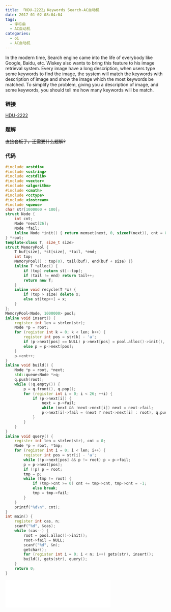 ```yaml
---
title: 「HDU-2222」Keywords Search-AC自动机
date: 2017-01-02 08:04:04
tags:
  - 字符串
  - AC自动机
categories:
  - oi
  - AC自动机
---
```

In the modern time, Search engine came into the life of everybody like Google, Baidu, etc.
Wiskey also wants to bring this feature to his image retrieval system.
Every image have a long description, when users type some keywords to find the image, the system will match the keywords with description of image and show the image which the most keywords be matched.
To simplify the problem, giving you a description of image, and some keywords, you should tell me how many keywords will be match.
<!-- more -->
### 链接
[HDU-2222](http://acm.hdu.edu.cn/showproblem.php?pid=2222)
### 题解
~~直接套板子，还需要什么题解?~~
### 代码
``` cpp
#include <cstdio>
#include <cstring>
#include <cstdlib>
#include <vector>
#include <algorithm>
#include <cmath>
#include <cctype>
#include <iostream>
#include <queue>
char str[1000000 + 100];
struct Node {
    int cnt;
    Node *next[26];
    Node *fail;
    inline Node *init() { return memset(next, 0, sizeof(next)), cnt = 0, fail = NULL, this; }
} *root;
template<class T, size_t size>
struct MemoryPool {
    T buf[size], *st[size], *tail, *end;
    int top;
    MemoryPool() : top(0), tail(buf), end(buf + size) {}
    inline T *alloc() {
        if (top) return st[--top];
        if (tail != end) return tail++;
        return new T;
    }
    inline void recycle(T *x) {
        if (top > size) delete x;
        else st[top++] = x;
    }
};
MemoryPool<Node, 1000000> pool;
inline void insert() {
    register int len = strlen(str);
    Node *p = root;
    for (register int k = 0; k < len; k++) {
        register int pos = str[k] - 'a';
        if (p->next[pos] == NULL) p->next[pos] = pool.alloc()->init(), p = p->next[pos];
        else p = p->next[pos];
    }
    p->cnt++;
}
inline void build() {
    Node *p = root, *next;
    std::queue<Node *>q;
    q.push(root);
    while (!q.empty()) {
        p = q.front(), q.pop();
        for (register int i = 0; i < 26; ++i) {
            if (p->next[i]) {
                next = p->fail;
                while (next && !next->next[i]) next = next->fail;
                p->next[i]->fail = (next ? next->next[i] : root), q.push(p->next[i]);
            }
        }
    }
}
inline void query() {
    register int len = strlen(str), cnt = 0;
    Node *p = root, *tmp;
    for (register int i = 0; i < len; i++) {
        register int pos = str[i] - 'a';
        while (!p->next[pos] && p != root) p = p->fail;
        p = p->next[pos];
        if (!p) p = root;
        tmp = p;
        while (tmp != root) {
            if (tmp->cnt >= 0) cnt += tmp->cnt, tmp->cnt = -1;
            else break;
            tmp = tmp->fail;
        }
    }
    printf("%d\n", cnt);
}
int main() {
    register int cas, n;
    scanf("%d", &cas);
    while (cas--) {
        root = pool.alloc()->init();
        root->fail = NULL;
        scanf("%d", &n);
        getchar();
        for (register int i = 0; i < n; i++) gets(str), insert();
        build(), gets(str), query();
    }
    return 0;
}
```
<iframe frameborder="no" border="0" marginwidth="0" marginheight="0" width=330 height=86 src="//music.163.com/outchain/player?type=2&id=28524850&auto=1&height=66"></iframe>
